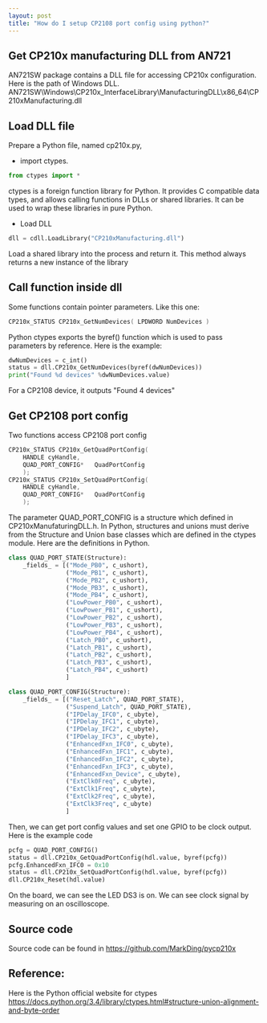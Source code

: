 ```yaml
---
layout: post
title: "How do I setup CP2108 port config using python?"
---
```


## Get CP210x manufacturing DLL from AN721
AN721SW package contains a DLL file for accessing CP210x configuration. Here is the path of Windows DLL.  
AN721SW\Windows\CP210x_InterfaceLibrary\ManufacturingDLL\x86_64\CP210xManufacturing.dll

## Load DLL file
Prepare a Python file, named cp210x.py, 
    
* import ctypes. 

```python
from ctypes import *
```

ctypes is a foreign function library for Python. It provides C compatible data types, and allows calling functions in DLLs or shared libraries. It can be used to wrap these libraries in pure Python.

* Load DLL

```python
dll = cdll.LoadLibrary("CP210xManufacturing.dll")
```

Load a shared library into the process and return it. This method always returns a new instance of the library

## Call function inside dll
Some functions contain pointer parameters. Like this one:

```C
CP210x_STATUS CP210x_GetNumDevices( LPDWORD NumDevices )
```

Python ctypes exports the byref() function which is used to pass parameters by reference. 
Here is the example:

```python
dwNumDevices = c_int()
status = dll.CP210x_GetNumDevices(byref(dwNumDevices))
print("Found %d devices" %dwNumDevices.value)
```

For a CP2108 device, it outputs "Found 4 devices"

## Get CP2108 port config

Two functions access CP2108 port config

```C
CP210x_STATUS CP210x_GetQuadPortConfig( 
    HANDLE cyHandle,
    QUAD_PORT_CONFIG*   QuadPortConfig
    );
CP210x_STATUS CP210x_SetQuadPortConfig( 
    HANDLE cyHandle,
    QUAD_PORT_CONFIG*   QuadPortConfig
    );
```

The parameter QUAD_PORT_CONFIG is a structure which defined in CP210xManufaturingDLL.h. 
In Python, structures and unions must derive from the Structure and Union base classes which are defined in the ctypes module.
Here are the definitions in Python.

```python
class QUAD_PORT_STATE(Structure):
    _fields_ = [("Mode_PB0", c_ushort),
                ("Mode_PB1", c_ushort),
                ("Mode_PB2", c_ushort),
                ("Mode_PB3", c_ushort),
                ("Mode_PB4", c_ushort),
                ("LowPower_PB0", c_ushort),
                ("LowPower_PB1", c_ushort),
                ("LowPower_PB2", c_ushort),
                ("LowPower_PB3", c_ushort),
                ("LowPower_PB4", c_ushort),
                ("Latch_PB0", c_ushort),
                ("Latch_PB1", c_ushort),
                ("Latch_PB2", c_ushort),
                ("Latch_PB3", c_ushort),
                ("Latch_PB4", c_ushort)
                ]

class QUAD_PORT_CONFIG(Structure):
    _fields_ = [("Reset_Latch", QUAD_PORT_STATE),
                ("Suspend_Latch", QUAD_PORT_STATE),
                ("IPDelay_IFC0", c_ubyte),
                ("IPDelay_IFC1", c_ubyte),
                ("IPDelay_IFC2", c_ubyte),
                ("IPDelay_IFC3", c_ubyte),
                ("EnhancedFxn_IFC0", c_ubyte),
                ("EnhancedFxn_IFC1", c_ubyte),
                ("EnhancedFxn_IFC2", c_ubyte),
                ("EnhancedFxn_IFC3", c_ubyte),
                ("EnhancedFxn_Device", c_ubyte),
                ("ExtClk0Freq", c_ubyte),
                ("ExtClk1Freq", c_ubyte),
                ("ExtClk2Freq", c_ubyte),
                ("ExtClk3Freq", c_ubyte)
                ]
```

Then, we can get port config values and set one GPIO to be clock output. Here is the example code

```python
pcfg = QUAD_PORT_CONFIG()
status = dll.CP210x_GetQuadPortConfig(hdl.value, byref(pcfg))
pcfg.EnhancedFxn_IFC0 = 0x10
status = dll.CP210x_SetQuadPortConfig(hdl.value, byref(pcfg))
dll.CP210x_Reset(hdl.value)
```

On the board, we can see the LED DS3 is on. We can see clock signal by measuring on an oscilloscope.
   
  
## Source code
Source code can be found in https://github.com/MarkDing/pycp210x

## Reference:
Here is the Python official website for ctypes
https://docs.python.org/3.4/library/ctypes.html#structure-union-alignment-and-byte-order


